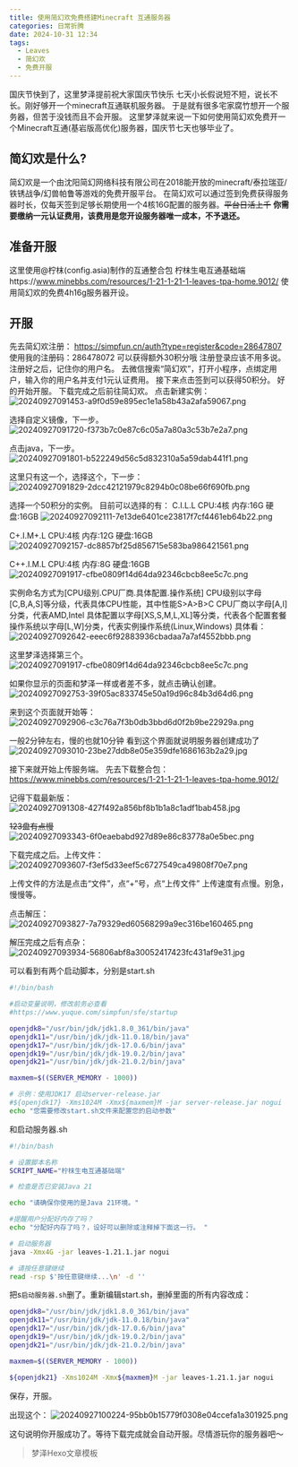 ```yaml
---
title: 使用简幻欢免费搭建Minecraft 互通服务器
categories: 日常折腾
date: 2024-10-31 12:34
tags: 
  - Leaves
  - 简幻欢
  - 免费开服
---
```


国庆节快到了，这里梦泽提前祝大家国庆节快乐
七天小长假说短不短，说长不长。刚好够开一个minecraft互通联机服务器。
于是就有很多宅家腐竹想开一个服务器，但苦于没钱而且不会开服。
这里梦泽就来说一下如何使用简幻欢免费开一个Minecraft互通(基岩版高优化)服务器，国庆节七天也够毕业了。

## 简幻欢是什么?
简幻欢是一个由沈阳简幻网络科技有限公司在2018能开放的minecraft/泰拉瑞亚/铁锈战争/幻兽帕鲁等游戏的免费开服平台。
在简幻欢可以通过签到免费获得服务器时长，仅每天签到足够长期使用一个4核16G配置的服务器。~~平台日活上千~~
**你需要缴纳一元认证费用，该费用是您开设服务器唯一成本，不予退还。**

## 准备开服
这里使用@柠枺(config.asia)制作的互通整合包
柠枺生电互通基础端https://www.minebbs.com/resources/1-21-1-21-1-leaves-tpa-home.9012/
使用简幻欢的免费4h16g服务器开设。

## 开服
先去简幻欢注册：
https://simpfun.cn/auth?type=register&code=28647807
使用我的注册码：286478072 可以获得额外30积分哦
注册登录应该不用多说。
注册好之后，记住你的用户名。
去微信搜索“简幻欢”，打开小程序，点绑定用户，输入你的用户名并支付1元认证费用。
接下来点击签到可以获得50积分。
好的开始开服。
下载完成之后前往简幻欢。
点击新建实例：
![20240927091453-a9f0d59e895ec1e1a58b43a2afa59067.png](https://i.loli.net/2024/09/27/xDgBpfn4quXdv2y.png)

选择自定义镜像，下一步。
![20240927091720-f373b7c0e87c6c05a7a80a3c53b7e2a7.png](https://i.loli.net/2024/09/27/4eGwtSmVozKrH6b.png)

点击java，下一步。
![20240927091801-b522249d56c5d832310a5a59dab441f1.png](https://s2.loli.net/2024/09/27/o1FMPajSey9AbJm.png)

这里只有这一个，选择这个，下一步：
![20240927091829-2dcc42121979c8294b0c08be66f690fb.png](https://s2.loli.net/2024/09/27/qxiVyY6HuXUEw5S.png)

选择一个50积分的实例。
目前可以选择的有：
C.I.L.L
CPU:4核 内存:16G
硬盘:16GB
![20240927092111-7e13de6401ce23817f7cf4461eb64b22.png](https://s2.loli.net/2024/09/27/aQA9XLFj3miItfq.png)

C+.I.M+.L
CPU:4核 内存:12G
硬盘:16GB
![20240927092157-dc8857bf25d856715e583ba986421561.png](https://s2.loli.net/2024/09/27/iuEqOtHJhKfFCMp.png)

C++.I.M.L
CPU:4核 内存:8G
硬盘:16GB
![20240927091917-cfbe0809f14d64da92346cbcb8ee5c7c.png](https://s2.loli.net/2024/09/27/SvWIR3i9b18Zxyz.png)

实例命名方式为[CPU级别.CPU厂商.具体配置.操作系统]
CPU级别以字母[C,B,A,S]等分级，代表具体CPU性能，其中性能S>A>B>C
CPU厂商以字母[A,I]分类，代表AMD,Intel
具体配置以字母[XS,S,M,L,XL]等分类，代表各个配置套餐
操作系统以字母[L,W]分类，代表实例操作系统(Linux,Windows)
具体看：
![20240927092642-eeec6f92883936cbadaa7a7af4552bbb.png](https://s2.loli.net/2024/09/27/fbdUZ8geMDJI9PN.png)

这里梦泽选择第三个。
![20240927091917-cfbe0809f14d64da92346cbcb8ee5c7c.png](https://s2.loli.net/2024/09/27/SvWIR3i9b18Zxyz.png)

如果你显示的页面和梦泽一样或者差不多，就点击确认创建。
![20240927092753-39f05ac833745e50a19d96c84b3d64d6.png](https://s2.loli.net/2024/09/27/H2E3pkbXVyoeuWS.png)

来到这个页面就开始等：
![20240927092906-c3c76a7f3b0db3bbd6d0f2b9be22929a.png](https://s2.loli.net/2024/09/27/FjDVuazi69AHxmd.png)

一般2分钟左右，慢的也就10分钟
看到这个界面就说明服务器创建成功了
![20240927093010-23be27ddb8e05e359dfe1686163b2a29.jpg](https://s2.loli.net/2024/09/27/mGyBKLq82MksrDT.jpg)

接下来就开始上传服务端。
先去下载整合包：
https://www.minebbs.com/resources/1-21-1-21-1-leaves-tpa-home.9012/

记得下载最新版：
![20240927091308-427f492a856bf8b1b1a8c1adf1bab458.jpg](https://s2.loli.net/2024/09/27/9hDQxGsKLwUcOVd.jpg)

~~123盘有点慢~~
![20240927093343-6f0eaebabd927d89e86c83778a0e5bec.png](https://s2.loli.net/2024/09/27/vFMI4VgbZqP8cJh.png)

下载完成之后。上传文件：
![20240927093607-f3ef5d33eef5c6727549ca49808f70e7.png](https://s2.loli.net/2024/09/27/fU2FNMjCpDWnwRb.png)

上传文件的方法是点击“文件”，点“+”号，点“上传文件”
上传速度有点慢。别急，慢慢等。

点击解压：
![20240927093827-7a79329ed60568299a9ec316be160465.png](https://s2.loli.net/2024/09/27/HkfL5UBdzGxTyb1.png)

解压完成之后有点杂：
![20240927093934-56806abf8a30052417423fc431af9e31.jpg](https://s2.loli.net/2024/09/27/M5E8QkfGRjV1uDz.jpg)

可以看到有两个启动脚本，分别是start.sh

```sh
#!/bin/bash

#启动变量说明，修改前务必查看
#https://www.yuque.com/simpfun/sfe/startup

openjdk8="/usr/bin/jdk/jdk1.8.0_361/bin/java"
openjdk11="/usr/bin/jdk/jdk-11.0.18/bin/java"
openjdk17="/usr/bin/jdk/jdk-17.0.6/bin/java"
openjdk19="/usr/bin/jdk/jdk-19.0.2/bin/java"
openjdk21="/usr/bin/jdk/jdk-21.0.2/bin/java"

maxmem=$((SERVER_MEMORY - 1000))

# 示例：使用JDK17 启动server-release.jar 
#${openjdk17} -Xms1024M -Xmx${maxmem}M -jar server-release.jar nogui
echo "您需要修改start.sh文件来配置您的启动参数"

```

和启动服务器.sh

```sh
#!/bin/bash

# 设置脚本名称
SCRIPT_NAME="柠枺生电互通基础端"

# 检查是否已安装Java 21

echo "请确保你使用的是Java 21环境。"

#提醒用户分配好内存了吗？
echo "分配好内存了吗？，设好可以删除或注释掉下面这一行。 "

# 启动服务器
java -Xmx4G -jar leaves-1.21.1.jar nogui

# 请按任意键继续
read -rsp $'按任意键继续...\n' -d ''

```

把s`启动服务器.sh`删了。重新编辑start.sh，删掉里面的所有内容改成：

```sh
openjdk8="/usr/bin/jdk/jdk1.8.0_361/bin/java"
openjdk11="/usr/bin/jdk/jdk-11.0.18/bin/java"
openjdk17="/usr/bin/jdk/jdk-17.0.6/bin/java"
openjdk19="/usr/bin/jdk/jdk-19.0.2/bin/java"
openjdk21="/usr/bin/jdk/jdk-21.0.2/bin/java"

maxmem=$((SERVER_MEMORY - 1000))

${openjdk21} -Xms1024M -Xmx${maxmem}M -jar leaves-1.21.1.jar nogui
```

保存，开服。

出现这个：
![20240927100224-95bb0b15779f0308e04ccefa1a301925.png](https://s2.loli.net/2024/09/27/vNcU8szpkDJfGEe.png)

这句说明你开服成功了。等待下载完成就会自动开服。尽情游玩你的服务器吧～

> 梦泽Hexo文章模板